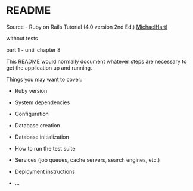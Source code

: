 # README

Source - Ruby on Rails Tutorial (4.0 version 2nd Ed.)
[MichaelHartl](https://www.softcover.io/read/28fdb94f/ruby_on_rails_tutorial/)

without tests

part 1 - until chapter 8

This README would normally document whatever steps are necessary to get the
application up and running.

Things you may want to cover:

* Ruby version

* System dependencies

* Configuration

* Database creation

* Database initialization

* How to run the test suite

* Services (job queues, cache servers, search engines, etc.)

* Deployment instructions

* ...

